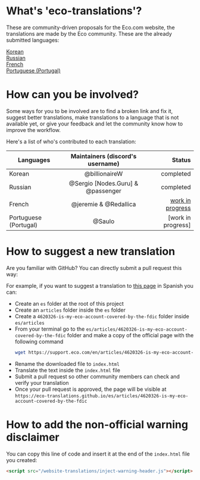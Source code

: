 # What's 'eco-translations'?

These are community-driven proposals for the Eco.com website, the translations are made by the Eco community. These are the already submitted languages:

[Korean](https://eco-community.github.io/website-translations/ko/)  
[Russian](https://eco-community.github.io/website-translations/ru/)  
[French](https://eco-community.github.io/website-translations/fr/)  
[Portuguese (Portugal)](https://eco-community.github.io/website-translations/pt-PT/)  


# How can you be involved?

Some ways for you to be involved are to find a broken link and fix it, suggest better translations, make translations to a language that is not available yet, or give your feedback and let the community know how to improve the workflow.

Here's a list of who's contributed to each translation:

| Languages | Maintainers (discord's username) | Status  
| ------------- |:-------------:| -----: |
Korean | @billionaireW | completed
Russian | @Sergio \[Nodes.Guru]  & @passenger | completed
French | @jeremie & @Redallica | [work in progress](https://github.com/eco-translations/eco-translations.github.io/blob/master/doc/fr/status.md)
Portuguese (Portugal) | @Saulo | [work in progress]


# How to suggest a new translation

Are you familiar with GitHub? You can directly submit a pull request this way:

For example, if you want to suggest a translation to [this page](https://support.eco.com/en/articles/4620326-is-my-eco-account-covered-by-the-fdic) in Spanish you can:

- Create an `es` folder at the root of this project
- Create an `articles` folder inside the `es` folder
- Create a `4620326-is-my-eco-account-covered-by-the-fdic` folder  inside `es/articles`
- From your terminal go to the `es/articles/4620326-is-my-eco-account-covered-by-the-fdic` folder and make a copy of the official page with the following command 
  ```bash 
  wget https://support.eco.com/en/articles/4620326-is-my-eco-account-covered-by-the-fdic
  ```
- Rename the downloaded file to `index.html`
- Translate the text inside the `index.html` file
- Submit a pull request so other community members can check and verify your translation
- Once your pull request is approved, the page will be visible at `https://eco-translations.github.io/es/articles/4620326-is-my-eco-account-covered-by-the-fdic`


# How to add the non-official warning disclaimer 

You can copy this line of code and insert it at the end of the `index.html` file you created:
```html
<script src="/website-translations/inject-warning-header.js"></script>
```
